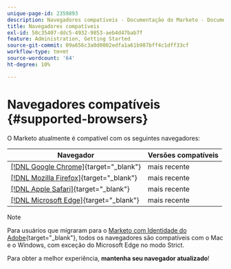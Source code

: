 ```yaml
---
unique-page-id: 2359893
description: Navegadores compatíveis - Documentação do Marketo - Documentação do produto
title: Navegadores compatíveis
exl-id: 58c35407-ddc5-4932-9853-aeb4d47bab7f
feature: Administration, Getting Started
source-git-commit: 09a656c3a0d0002edfa1a61b987bff4c1dff33cf
workflow-type: tm+mt
source-wordcount: '64'
ht-degree: 10%

---
```


# Navegadores compatíveis {#supported-browsers}

O Marketo atualmente é compatível com os seguintes navegadores:

| Navegador | Versões compatíveis |
|---|---|
| [[!DNL Google Chrome]](https://www.google.com/intl/en/chrome/browser/){target="_blank"} | mais recente |
| [[!DNL Mozilla Firefox]](https://www.mozilla.org/en-US/firefox/new/){target="_blank"} | mais recente |
| [[!DNL Apple Safari]](https://www.apple.com/safari/){target="_blank"} | mais recente |
| [[!DNL Microsoft Edge]](https://www.microsoft.com/en-us/windows/microsoft-edge){target="_blank"} | mais recente |

>[!NOTE]
>
>Para usuários que migraram para o [Marketo com Identidade do Adobe](/help/marketo/product-docs/administration/marketo-with-adobe-identity/adobe-identity-management-overview.md){target="_blank"}, todos os navegadores são compatíveis com o Mac e o Windows, com exceção do Microsoft Edge no modo Strict.

Para obter a melhor experiência, **mantenha seu navegador atualizado**!
